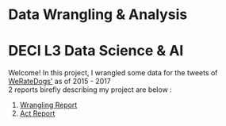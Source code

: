 # Data Wrangling & Analysis

# DECI L3 Data Science & AI

Welcome! In this project, I wrangled some data for the tweets of [WeRateDogs'](https://x.com/dog_rates) as of 2015 - 2017  
2 reports birefly describing my project are below :

1. [Wrangling Report](https://github.com/Hazorox/WranglingDeciL3/wrangle_report.pdf)
2. [Act Report](https://github.com/Hazorox/WranglingDeciL3/act_report.pdf)
